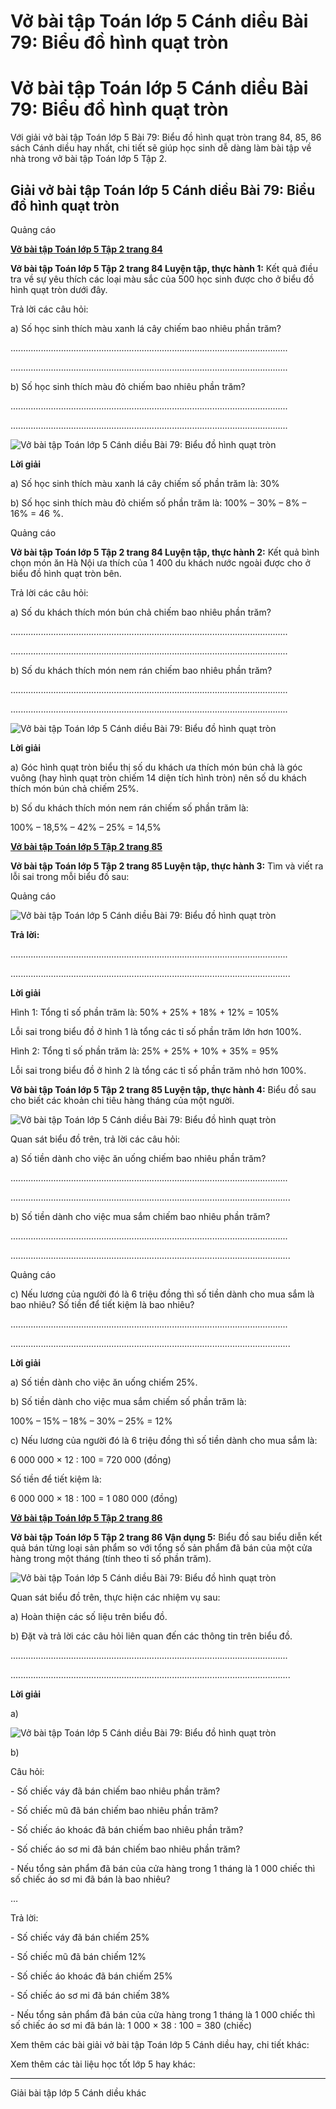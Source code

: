# Vở bài tập Toán lớp 5 Cánh diều Bài 79: Biểu đồ hình quạt tròn

# Vở bài tập Toán lớp 5 Cánh diều Bài 79: Biểu đồ hình quạt tròn

Với giải vở bài tập Toán lớp 5 Bài 79: Biểu đồ hình quạt tròn trang 84, 85, 86 sách Cánh diều hay nhất, chi tiết sẽ giúp học sinh dễ dàng làm bài tập về nhà trong vở bài tập Toán lớp 5 Tập 2.

## Giải vở bài tập Toán lớp 5 Cánh diều Bài 79: Biểu đồ hình quạt tròn

Quảng cáo

[**Vở bài tập Toán lớp 5 Tập 2 trang 84**](https://vietjack.com/vbt-toan-5-cd/vbt-toan-lop-5-tap-2-trang-84.jsp)

**Vở bài tập Toán lớp 5 Tập 2 trang 84 Luyện tập, thực hành 1:** Kết quả điều tra về sự yêu thích các loại màu sắc của 500 học sinh được cho ở biểu đồ hình quạt tròn dưới đây.

Trả lời các câu hỏi:

a) Số học sinh thích màu xanh lá cây chiếm bao nhiêu phần trăm?

..............................................................................................................

..............................................................................................................

b) Số học sinh thích màu đỏ chiếm bao nhiêu phần trăm?

..............................................................................................................

..............................................................................................................

![Vở bài tập Toán lớp 5 Cánh diều Bài 79: Biểu đồ hình quạt tròn](https://vietjack.com/vbt-toan-5-cd/images/bai-79-bieu-do-hinh-quat-tron.PNG)

**Lời giải**

a) Số học sinh thích màu xanh lá cây chiếm số phần trăm là: 30%

b) Số học sinh thích màu đỏ chiếm số phần trăm là: 100% – 30% – 8% – 16% = 46 %.

Quảng cáo

**Vở bài tập Toán lớp 5 Tập 2 trang 84 Luyện tập, thực hành 2:** Kết quả bình chọn món ăn Hà Nội ưa thích của 1 400 du khách nước ngoài được cho ở biểu đồ hình quạt tròn bên.

Trả lời các câu hỏi:

a) Số du khách thích món bún chả chiếm bao nhiêu phần trăm?

..............................................................................................................

..............................................................................................................

b) Số du khách thích món nem rán chiếm bao nhiêu phần trăm?

..............................................................................................................

..............................................................................................................

![Vở bài tập Toán lớp 5 Cánh diều Bài 79: Biểu đồ hình quạt tròn](https://vietjack.com/vbt-toan-5-cd/images/bai-79-bieu-do-hinh-quat-tron-a.PNG)

**Lời giải**

a) Góc hình quạt tròn biểu thị số du khách ưa thích món bún chả là góc vuông (hay hình quạt tròn chiếm 14 diện tích hình tròn) nên số du khách thích món bún chả chiếm 25%.

b) Số du khách thích món nem rán chiếm số phần trăm là: 

100% – 18,5% – 42% – 25% = 14,5%

[**Vở bài tập Toán lớp 5 Tập 2 trang 85**](https://vietjack.com/vbt-toan-5-cd/vbt-toan-lop-5-tap-2-trang-85.jsp)

**Vở bài tập Toán lớp 5 Tập 2 trang 85 Luyện tập, thực hành 3:** Tìm và viết ra lỗi sai trong mỗi biểu đồ sau:

Quảng cáo

![Vở bài tập Toán lớp 5 Cánh diều Bài 79: Biểu đồ hình quạt tròn](https://vietjack.com/vbt-toan-5-cd/images/bai-79-bieu-do-hinh-quat-tron-1a.PNG)

**Trả lời:**

..............................................................................................................

...............................................................................................................

**Lời giải**

Hình 1: Tổng tỉ số phần trăm là: 50% + 25% + 18% + 12% = 105%

Lỗi sai trong biểu đồ ở hình 1 là tổng các tỉ số phần trăm lớn hơn 100%. 

Hình 2: Tổng tỉ số phần trăm là: 25% + 25% + 10% + 35% = 95%

Lỗi sai trong biểu đồ ở hình 2 là tổng các tỉ số phần trăm nhỏ hơn 100%. 

**Vở bài tập Toán lớp 5 Tập 2 trang 85 Luyện tập, thực hành 4:** Biểu đồ sau cho biết các khoản chi tiêu hàng tháng của một người.

![Vở bài tập Toán lớp 5 Cánh diều Bài 79: Biểu đồ hình quạt tròn](https://vietjack.com/vbt-toan-5-cd/images/bai-79-bieu-do-hinh-quat-tron-b.PNG)

Quan sát biểu đồ trên, trả lời các câu hỏi:

a) Số tiền dành cho việc ăn uống chiếm bao nhiêu phần trăm?

..............................................................................................................

...............................................................................................................

b) Số tiền dành cho việc mua sắm chiếm bao nhiêu phần trăm?

..............................................................................................................

...............................................................................................................

Quảng cáo

c) Nếu lương của người đó là 6 triệu đồng thì số tiền dành cho mua sắm là bao nhiêu? Số tiền để tiết kiệm là bao nhiêu?

..............................................................................................................

...............................................................................................................

**Lời giải**

a) Số tiền dành cho việc ăn uống chiếm 25%.

b) Số tiền dành cho việc mua sắm chiếm số phần trăm là:

100% – 15% – 18% – 30% – 25% = 12%

c) Nếu lương của người đó là 6 triệu đồng thì số tiền dành cho mua sắm là:

6 000 000 × 12 : 100 = 720 000 (đồng)

Số tiền để tiết kiệm là:

6 000 000 × 18 : 100 = 1 080 000 (đồng)

[**Vở bài tập Toán lớp 5 Tập 2 trang 86**](https://vietjack.com/vbt-toan-5-cd/vbt-toan-lop-5-tap-2-trang-86.jsp)

**Vở bài tập Toán lớp 5 Tập 2 trang 86 Vận dụng 5:** Biểu đồ sau biểu diễn kết quả bán từng loại sản phẩm so với tổng số sản phẩm đã bán của một cửa hàng trong một tháng (tính theo tỉ số phần trăm).

![Vở bài tập Toán lớp 5 Cánh diều Bài 79: Biểu đồ hình quạt tròn](https://vietjack.com/vbt-toan-5-cd/images/bai-79-bieu-do-hinh-quat-tron-1b.PNG)

Quan sát biểu đồ trên, thực hiện các nhiệm vụ sau:

a) Hoàn thiện các số liệu trên biểu đồ.

b) Đặt và trả lời các câu hỏi liên quan đến các thông tin trên biểu đồ.

..............................................................................................................

...............................................................................................................

**Lời giải**

a) 

![Vở bài tập Toán lớp 5 Cánh diều Bài 79: Biểu đồ hình quạt tròn](https://vietjack.com/vbt-toan-5-cd/images/bai-79-bieu-do-hinh-quat-tron-c.PNG)

b) 

Câu hỏi:

\- Số chiếc váy đã bán chiếm bao nhiêu phần trăm?

\- Số chiếc mũ đã bán chiếm bao nhiêu phần trăm?

\- Số chiếc áo khoác đã bán chiếm bao nhiêu phần trăm?

\- Số chiếc áo sơ mi đã bán chiếm bao nhiêu phần trăm?

\- Nếu tổng sản phẩm đã bán của cửa hàng trong 1 tháng là 1 000 chiếc thì số chiếc áo sơ mi đã bán là bao nhiêu?

…

Trả lời:

\- Số chiếc váy đã bán chiếm 25%

\- Số chiếc mũ đã bán chiếm 12%

\- Số chiếc áo khoác đã bán chiếm 25%

\- Số chiếc áo sơ mi đã bán chiếm 38%

\- Nếu tổng sản phẩm đã bán của cửa hàng trong 1 tháng là 1 000 chiếc thì số chiếc áo sơ mi đã bán là: 1 000 × 38 : 100 = 380 (chiếc)

Xem thêm các bài giải vở bài tập Toán lớp 5 Cánh diều hay, chi tiết khác:

Xem thêm các tài liệu học tốt lớp 5 hay khác:

* * *

Giải bài tập lớp 5 Cánh diều khác
